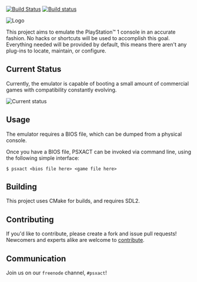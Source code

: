 [![Build Status](https://travis-ci.org/adam-becker/psxact.svg?branch=develop)](https://travis-ci.org/adam-becker/psxact)
[![Build status](https://ci.appveyor.com/api/projects/status/drk4b45g4pyij3ij?svg=true)](https://ci.appveyor.com/project/adam-becker/psxact)

![Logo](images/logo.png)

This project aims to emulate the PlayStation&trade; 1 console in an accurate
fashion. No hacks or shortcuts will be used to accomplish this goal. Everything
needed will be provided by default, this means there aren't any plug-ins to
locate, maintain, or configure.

## Current Status

Currently, the emulator is capable of booting a small amount of commercial
games with compatibility constantly evolving.

![Current status](images/current.png)

## Usage

The emulator requires a BIOS file, which can be dumped from a physical console.

Once you have a BIOS file, PSXACT can be invoked via command line, using the
following simple interface:

```
$ psxact <bios file here> <game file here>
```

## Building

This project uses CMake for builds, and requires SDL2.

## Contributing

If you'd like to contribute, please create a fork and issue pull requests!
Newcomers and experts alike are welcome to [contribute](.github/CONTRIBUTING.md).

## Communication

Join us on our `freenode` channel, `#psxact`!
